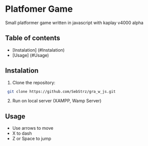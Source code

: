 # Platfomer Game
Small platformer game written in javascript with kaplay v4000 alpha

## Table of contents
- [Instalation] (#Instalation)
- [Usage] (#Usage)

## Instalation
1. Clone the repository:
```bash
 git clone https://github.com/SebStrz/gra_w_js.git
```
2. Run on local server (XAMPP, Wamp Server)

## Usage
- Use arrows to move
- X to dash
- Z or Space to jump


